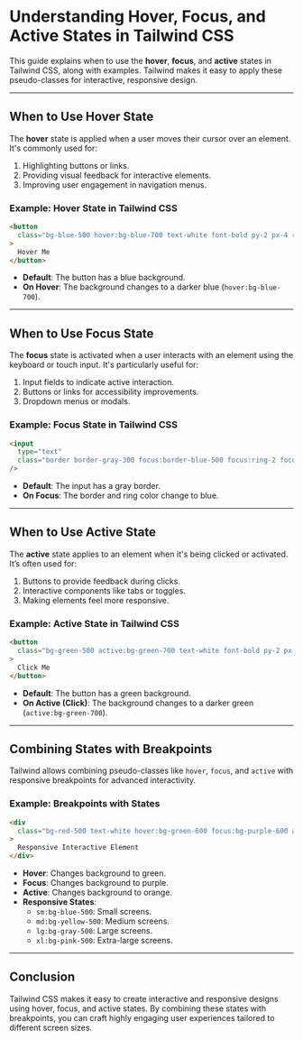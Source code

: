 # Understanding Hover, Focus, and Active States in Tailwind CSS

This guide explains when to use the **hover**, **focus**, and **active** states in Tailwind CSS, along with examples. Tailwind makes it easy to apply these pseudo-classes for interactive, responsive design.

---

## When to Use Hover State

The **hover** state is applied when a user moves their cursor over an element. It's commonly used for:

1. Highlighting buttons or links.
2. Providing visual feedback for interactive elements.
3. Improving user engagement in navigation menus.

### Example: Hover State in Tailwind CSS

```html
<button
  class="bg-blue-500 hover:bg-blue-700 text-white font-bold py-2 px-4 rounded"
>
  Hover Me
</button>
```

- **Default**: The button has a blue background.
- **On Hover**: The background changes to a darker blue (`hover:bg-blue-700`).

---

## When to Use Focus State

The **focus** state is activated when a user interacts with an element using the keyboard or touch input. It's particularly useful for:

1. Input fields to indicate active interaction.
2. Buttons or links for accessibility improvements.
3. Dropdown menus or modals.

### Example: Focus State in Tailwind CSS

```html
<input
  type="text"
  class="border border-gray-300 focus:border-blue-500 focus:ring-2 focus:ring-blue-500 rounded py-2 px-4"
/>
```

- **Default**: The input has a gray border.
- **On Focus**: The border and ring color change to blue.

---

## When to Use Active State

The **active** state applies to an element when it's being clicked or activated. It’s often used for:

1. Buttons to provide feedback during clicks.
2. Interactive components like tabs or toggles.
3. Making elements feel more responsive.

### Example: Active State in Tailwind CSS

```html
<button
  class="bg-green-500 active:bg-green-700 text-white font-bold py-2 px-4 rounded"
>
  Click Me
</button>
```

- **Default**: The button has a green background.
- **On Active (Click)**: The background changes to a darker green (`active:bg-green-700`).

---

## Combining States with Breakpoints

Tailwind allows combining pseudo-classes like `hover`, `focus`, and `active` with responsive breakpoints for advanced interactivity.

### Example: Breakpoints with States

```html
<div
  class="bg-red-500 text-white hover:bg-green-600 focus:bg-purple-600 active:bg-orange-700 sm:bg-blue-500 md:bg-yellow-500 lg:bg-gray-500 xl:bg-pink-500 py-4 px-6 rounded"
>
  Responsive Interactive Element
</div>
```

- **Hover**: Changes background to green.
- **Focus**: Changes background to purple.
- **Active**: Changes background to orange.
- **Responsive States**:
  - `sm:bg-blue-500`: Small screens.
  - `md:bg-yellow-500`: Medium screens.
  - `lg:bg-gray-500`: Large screens.
  - `xl:bg-pink-500`: Extra-large screens.

---

## Conclusion

Tailwind CSS makes it easy to create interactive and responsive designs using hover, focus, and active states. By combining these states with breakpoints, you can craft highly engaging user experiences tailored to different screen sizes.
